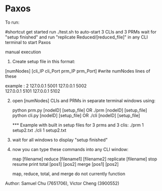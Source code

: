 # Paxos

To run:

#shortcut get started
run ./test.sh to auto-start 3 CLIs and 3 PRMs
wait for "setup finished" and run "replicate Reduced/[reduced_file]" in any CLI terminal to start Paxos 


manual execution
1) Create setup file in this format:

[numNodes]
[cli_IP cli_Port prm_IP prm_Port] #write numNodes lines of these 

example :
2
127.0.0.1 5001 127.0.0.1 5002  
127.0.0.1 5101 127.0.0.1 5102


2) open [numNodes] CLIs and PRMs in separate terminal windows using:

	python prm.py [nodeID] [setup_file] OR ./prm [nodeID] [setup_file] 
	python cli.py [nodeID] [setup_file] OR ./cli [nodeID] [setup_file]

	*** Example with built in setup files for 3 prms and 3 clis: 
	./prm 1 setup2.txt
	./cli 1 setup2.txt


3) wait for all windows to display "setup finished"

4) now you can type these commands into any CLI window:

	map [filename]
	reduce [filename1] [filename2]
	replicate [filename]
	stop
	resume
	print
	total [pos1] [pos2]
	merge [pos1] [pos2]

   map, reduce, total, and merge do not currently function

Author: Samuel Chu (7651706), Victor Cheng (3900552)



